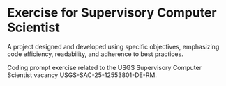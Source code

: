 # Exercise for Supervisory Computer Scientist

A project designed and developed using specific objectives, emphasizing code efficiency, readability, and adherence to best practices.

Coding prompt exercise related to the USGS Supervisory Computer Scientist vacancy USGS-SAC-25-12553801-DE-RM.
